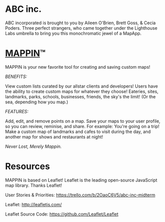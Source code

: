 # ABC inc. #
ABC incorporated is brought to you by Aileen O'Brien, Brett Goss, & Cecia Poders. Three perfect strangers, who came together under the Lighthouse Labs umbrella to bring you this monochromatic jewel of a MapApp.


# [MAPPIN](https://mappin-maps.herokuapp.com/)™ #
MAPPIN is your new favorite tool for creating and saving custom maps!

_BENEFITS:_

View custom lists curated by our allstar clients and developers!
Users have the ability to create custom maps for whatever they choose! Eateries, sites, landmarks, parks, schools, businesses, friends, the sky's the limit! (Or the sea, depending how you map.)

_FEATURES:_

Add, edit, and remove points on a map. Save your maps to your user profile, so you can review, reminise, and share. For example: You're going on a trip! Make a custom map of landmarks and cafes to visit during the day, and another map for shows and restaurants at night! 

_Never Lost, Merely Mappin._


# Resources #
MAPPIN is based on Leaflet! Leaflet is the leading open-source JavaScript map library. Thanks Leaflet!

User Stories & Priorities: https://trello.com/b/2OaoC6V5/abc-inc-midterm

Leaflet: http://leafletjs.com/

Leaflet Source Code: https://github.com/Leaflet/Leaflet
